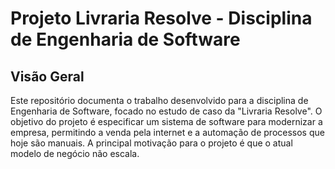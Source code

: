 # Projeto Livraria Resolve - Disciplina de Engenharia de Software

## Visão Geral

Este repositório documenta o trabalho desenvolvido para a disciplina de Engenharia de Software, focado no estudo de caso da "Livraria Resolve". O objetivo do projeto é especificar um sistema de software para modernizar a empresa, permitindo a venda pela internet e a automação de processos que hoje são manuais. A principal motivação para o projeto é que o atual modelo de negócio não escala.
